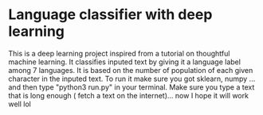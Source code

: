 # Language classifier with deep learning
This is a deep learning project inspired from a tutorial on thoughtful machine learning.
It classifies inputed text by giving it a language label among 7 languages. It is based on the number of population of each given 
character in the inputed text.
To run it make sure you got sklearn, numpy ... and then type "python3 run.py" in your terminal.
Make sure you type a text that is long enough ( fetch a text on the internet)... now I hope it will work well lol
